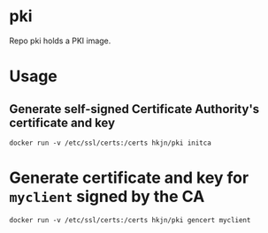 # pki

Repo pki holds a PKI image.

# Usage

## Generate self-signed Certificate Authority's certificate and key

```
docker run -v /etc/ssl/certs:/certs hkjn/pki initca
```

# Generate certificate and key for `myclient` signed by the CA

```
docker run -v /etc/ssl/certs:/certs hkjn/pki gencert myclient
```
